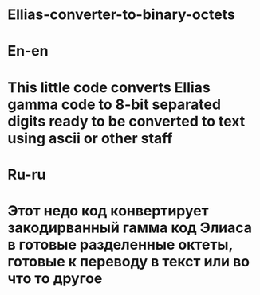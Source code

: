 # Ellias-converter-to-binary-octets
# En-en
# This little code converts Ellias gamma code to 8-bit separated digits ready to be converted to text using ascii or other staff
# Ru-ru
# Этот недо код конвертирует закодирванный гамма код Элиаса в готовые разделенные октеты, готовые к переводу в текст или во что то другое
